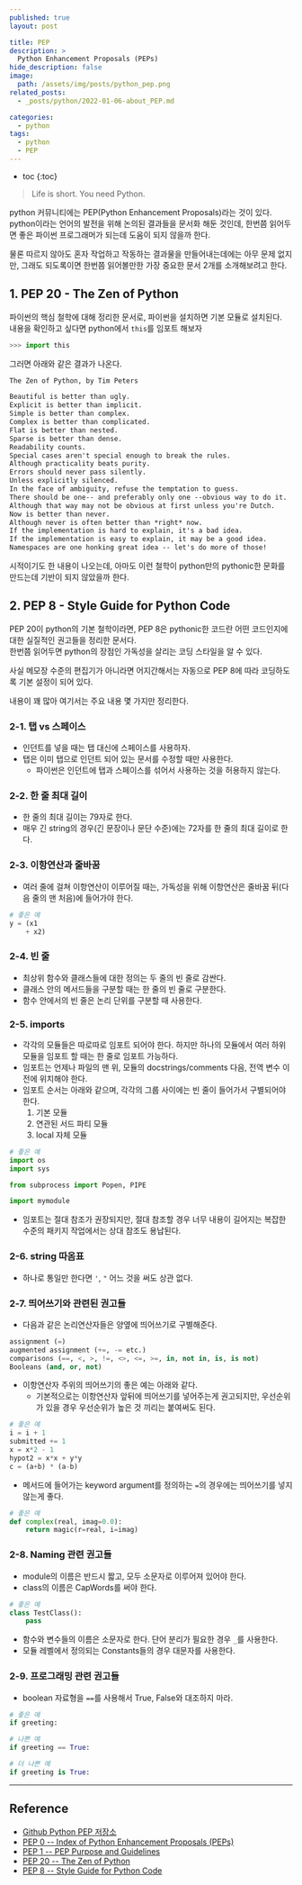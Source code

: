 ```yaml
---
published: true
layout: post

title: PEP
description: >
  Python Enhancement Proposals (PEPs)
hide_description: false
image: 
  path: /assets/img/posts/python_pep.png
related_posts:
  - _posts/python/2022-01-06-about_PEP.md

categories:
  - python
tags:
  - python
  - PEP
---
```

* toc
{:toc}

> Life is short. You need Python.

python 커뮤니티에는 PEP(Python Enhancement Proposals)라는 것이 있다.  
python이라는 언어의 발전을 위해 논의된 결과들을 문서화 해둔 것인데, 한번쯤 읽어두면 좋은 파이썬 프로그래머가 되는데 도움이 되지 않을까 한다.  

물론 따르지 않아도 혼자 작업하고 작동하는 결과물을 만들어내는데에는 아무 문제 없지만, 그래도 되도록이면 한번쯤 읽어볼만한 가장 중요한 문서 2개를 소개해보려고 한다.  

## 1. PEP 20 - The Zen of Python

파이썬의 핵심 철학에 대해 정리한 문서로, 파이썬을 설치하면 기본 모듈로 설치된다.  
내용을 확인하고 싶다면 python에서 `this`를 임포트 해보자

```python
>>> import this
```

그러면 아래와 같은 결과가 나온다.

```markdown
The Zen of Python, by Tim Peters

Beautiful is better than ugly.
Explicit is better than implicit.
Simple is better than complex.
Complex is better than complicated.
Flat is better than nested.
Sparse is better than dense.
Readability counts.
Special cases aren't special enough to break the rules.
Although practicality beats purity.
Errors should never pass silently.
Unless explicitly silenced.
In the face of ambiguity, refuse the temptation to guess.
There should be one-- and preferably only one --obvious way to do it.
Although that way may not be obvious at first unless you're Dutch.
Now is better than never.
Although never is often better than *right* now.
If the implementation is hard to explain, it's a bad idea.
If the implementation is easy to explain, it may be a good idea.
Namespaces are one honking great idea -- let's do more of those!
```

시적이기도 한 내용이 나오는데, 아마도 이런 철학이 python만의 pythonic한 문화를 만드는데 기반이 되지 않았을까 한다.  

## 2. PEP 8 - Style Guide for Python Code

PEP 20이 python의 기본 철학이라면, PEP 8은 pythonic한 코드란 어떤 코드인지에 대한 실질적인 권고들을 정리한 문서다.  
한번쯤 읽어두면 python의 장점인 가독성을 살리는 코딩 스타일을 알 수 있다.  

사실 메모장 수준의 편집기가 아니라면 어지간해서는 자동으로 PEP 8에 따라 코딩하도록 기본 설정이 되어 있다.  

내용이 꽤 많아 여기서는 주요 내용 몇 가지만 정리한다.  

### 2-1. 탭 vs 스페이스

- 인던트를 넣을 때는 탭 대신에 스페이스를 사용하자.  
- 탭은 이미 탭으로 인던트 되어 있는 문서를 수정할 때만 사용한다.  
    - 파이썬은 인던트에 탭과 스페이스를 섞어서 사용하는 것을 허용하지 않는다.  

### 2-2. 한 줄 최대 길이

- 한 줄의 최대 길이는 79자로 한다.  
- 매우 긴 string의 경우(긴 문장이나 문단 수준)에는 72자를 한 줄의 최대 길이로 한다.  

### 2-3. 이항연산과 줄바꿈

- 여러 줄에 걸쳐 이항연산이 이루어질 때는, 가독성을 위해 이항연산은 줄바꿈 뒤(다음 줄의 맨 처음)에 들어가야 한다.  

```python
# 좋은 예
y = (x1
    + x2)
```

### 2-4. 빈 줄

- 최상위 함수와 클래스들에 대한 정의는 두 줄의 빈 줄로 감싼다.  
- 클래스 안의 메서드들을 구분할 때는 한 줄의 빈 줄로 구분한다.  
- 함수 안에서의 빈 줄은 논리 단위를 구분할 때 사용한다.  

### 2-5. imports

- 각각의 모듈들은 따로따로 임포트 되어야 한다. 하지만 하나의 모듈에서 여러 하위 모듈을 임포트 할 때는 한 줄로 임포트 가능하다.
- 임포트는 언제나 파일의 맨 위, 모듈의 docstrings/comments 다음, 전역 변수 이전에 위치해야 한다.   
- 임포트 순서는 아래와 같으며, 각각의 그룹 사이에는 빈 줄이 들어가서 구별되어야 한다.
    1. 기본 모듈
    2. 연관된 서드 파티 모듈
    3. local 자체 모듈

```python
# 좋은 예
import os
import sys

from subprocess import Popen, PIPE

import mymodule
```

- 임포트는 절대 참조가 권장되지만, 절대 참조할 경우 너무 내용이 길어지는 복잡한 수준의 패키지 작업에서는 상대 참조도 용납된다.

### 2-6. string 따옴표

- 하나로 통일만 한다면 `'`, `"` 어느 것을 써도 상관 없다.

### 2-7. 띄어쓰기와 관련된 권고들

- 다음과 같은 논리연산자들은 양옆에 띄어쓰기로 구별해준다.  

```python
assignment (=)
augmented assignment (+=, -= etc.)
comparisons (==, <, >, !=, <>, <=, >=, in, not in, is, is not)
Booleans (and, or, not)
```

- 이항연산자 주위의 띄어쓰기의 좋은 예는 아래와 같다.  
    - 기본적으로는 이항연산자 앞뒤에 띄어쓰기를 넣어주는게 권고되지만, 우선순위가 있을 경우 우선순위가 높은 것 끼리는 붙여써도 된다.  

```python
# 좋은 예
i = i + 1
submitted += 1
x = x*2 - 1
hypot2 = x*x + y*y
c = (a+b) * (a-b)
```

- 메서드에 들어가는 keyword argument를 정의하는 `=`의 경우에는 띄어쓰기를 넣지 않는게 좋다.

```python
# 좋은 예
def complex(real, imag=0.0):
    return magic(r=real, i=imag)
```

### 2-8. Naming 관련 권고들

- module의 이름은 반드시 짧고, 모두 소문자로 이루어져 있어야 한다.  
- class의 이름은 CapWords를 써야 한다.  

```python
# 좋은 예
class TestClass():
    pass
```

- 함수와 변수들의 이름은 소문자로 한다. 단어 분리가 필요한 경우 `_`를 사용한다.  
- 모듈 레벨에서 정의되는 Constants들의 경우 대문자를 사용한다.  

### 2-9. 프로그래밍 관련 권고들

- boolean 자료형을 `==`를 사용해서 True, False와 대조하지 마라.  

```python
# 좋은 예
if greeting:

# 나쁜 예
if greeting == True:

# 더 나쁜 예
if greeting is True:
```

---
## Reference
- [Github Python PEP 저장소](https://github.com/python/peps)
- [PEP 0 -- Index of Python Enhancement Proposals (PEPs)](https://www.python.org/dev/peps/)
- [PEP 1 -- PEP Purpose and Guidelines](https://www.python.org/dev/peps/pep-0001/)
- [PEP 20 -- The Zen of Python](https://www.python.org/dev/peps/pep-0020/)
- [PEP 8 -- Style Guide for Python Code](https://www.python.org/dev/peps/pep-0008/)